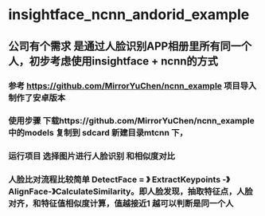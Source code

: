 # insightface_ncnn_andorid_example

## 公司有个需求 是通过人脸识别APP相册里所有同一个人，初步考虑使用insightface  +   ncnn的方式


### 参考 https://github.com/MirrorYuChen/ncnn_example  项目导入制作了安卓版本


### 使用步骤 下载https://github.com/MirrorYuChen/ncnn_example 中的models  复制到 sdcard 新建目录mtcnn 下，

### 运行项目 选择图片进行人脸识别  和相似度对比  


###  人脸比对流程比较简单   DetectFace  = 》 ExtractKeypoints -》AlignFace-》CalculateSimilarity。即人脸发现，抽取特征点，人脸对齐，和特征值相似度计算，值越接近1 越可以判断是同一个人

